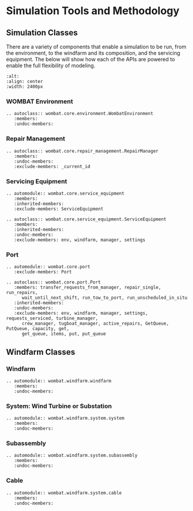 # Simulation Tools and Methodology


## Simulation Classes
There are a variety of components that enable a simulation to be run, from the
environment, to the windfarm and its composition, and the servicing equipment. The
below will show how each of the APIs are powered to enable the full flexibility of modeling.

```{image} ../images/simulation_tools.svg
:alt:
:align: center
:width: 2400px
```

### WOMBAT Environment
```{eval-rst}
.. autoclass:: wombat.core.environment.WombatEnvironment
   :members:
   :undoc-members:
```

### Repair Management
```{eval-rst}
.. autoclass:: wombat.core.repair_management.RepairManager
   :members:
   :undoc-members:
   :exclude-members: _current_id
```

### Servicing Equipment
```{eval-rst}
.. automodule:: wombat.core.service_equipment
   :members:
   :inherited-members:
   :exclude-members: ServiceEquipment

.. autoclass:: wombat.core.service_equipment.ServiceEquipment
   :members:
   :inherited-members:
   :undoc-members:
   :exclude-members: env, windfarm, manager, settings
```

### Port
```{eval-rst}
.. automodule:: wombat.core.port
   :exclude-members: Port

.. autoclass:: wombat.core.port.Port
   :members: transfer_requests_from_manager, repair_single, run_repairs,
      wait_until_next_shift, run_tow_to_port, run_unscheduled_in_situ
   :inherited-members:
   :undoc-members:
   :exclude-members: env, windfarm, manager, settings, requests_serviced, turbine_manager,
      crew_manager, tugboat_manager, active_repairs, GetQueue, PutQueue, capacity, get,
      get_queue, items, put, put_queue
```


## Windfarm Classes

### Windfarm
```{eval-rst}
.. automodule:: wombat.windfarm.windfarm
   :members:
   :undoc-members:
```

### System: Wind Turbine or Substation
```{eval-rst}
.. automodule:: wombat.windfarm.system.system
   :members:
   :undoc-members:
```

### Subassembly
```{eval-rst}
.. automodule:: wombat.windfarm.system.subassembly
   :members:
   :undoc-members:
```

### Cable
```{eval-rst}
.. automodule:: wombat.windfarm.system.cable
   :members:
   :undoc-members:
```
